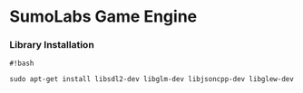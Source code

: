 # SumoLabs Game Engine
### Library Installation

```
#!bash

sudo apt-get install libsdl2-dev libglm-dev libjsoncpp-dev libglew-dev
```
